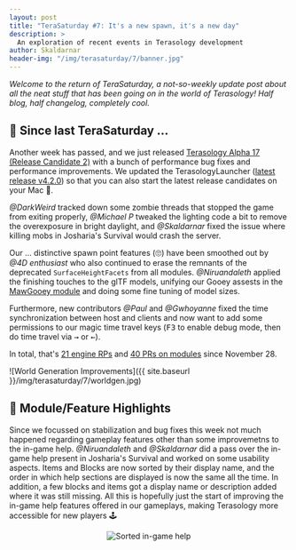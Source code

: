 ```yaml
---
layout: post
title: "TeraSaturday #7: It's a new spawn, it's a new day"
description: >
  An exploration of recent events in Terasology development
author: Skaldarnar
header-img: "/img/terasaturday/7/banner.jpg"
---
```


_Welcome to the return of TeraSaturday, a not-so-weekly update post about all the neat stuff that has been going on in
the world of Terasology! Half blog, half changelog, completely cool._

## 📰 Since last TeraSaturday ...

Another week has passed, and we just released [Terasology Alpha 17 (Release Candidate 2)](https://github.com/MovingBlocks/Terasology/releases/tag/v4.1.0-rc.2) with a bunch of performance bug fixes and performance improvements. We updated the TerasologyLauncher ([latest release v4.2.0](https://github.com/MovingBlocks/TerasologyLauncher/releases/tag/v4.2.0)) so that you can also start the latest release candidates on your Mac 🍏.

_@DarkWeird_ tracked down some zombie threads that stopped the game from exiting properly, _@Michael P_ tweaked the lighting code a bit to remove the overexposure in bright daylight, and _@Skaldarnar_ fixed the issue where killing mobs in Josharia's Survival would crash the server.

Our ... distinctive spawn point features (🙄) have been smoothed out by _@4D enthusiast_ who also continued to erase the remnants of the deprecated `SurfaceHeightFacets` from all modules.
_@Niruandaleth_ applied the finishing touches to the glTF models, unifying our Gooey assests in the [MawGooey module](https://github.com/Terasology/MawGooey) and doing some fine tuning of model sizes.

Furthermore, new contributors _@Paul_ and _@Gwhoyanne_ fixed the time synchronization between host and clients and now want to add some permissions to our magic time travel keys (<kbd>F3</kbd> to enable debug mode, then do time travel via <kbd>→</kbd> or <kbd>←</kbd>).

In total, that's [21 engine RPs](https://github.com/search?q=org%3AMovingBlocks+type%3Apr+merged%3A2020-11-28..2020-12-05) and [40 PRs on modules](https://github.com/search?q=org%3ATerasology+type%3Apr+merged%3A2020-11-28..2020-12-05) since November 28. 

![World Generation Improvements]({{ site.baseurl }}/img/terasaturday/7/worldgen.jpg)

## 🚀 Module/Feature Highlights

Since we focussed on stabilization and bug fixes this week not much happened regarding gameplay features other than some improvemetns to the in-game help.
_@Niruandaleth_ and _@Skaldarnar_ did a pass over the in-game help present in Josharia's Survival and worked on some usability aspects. 
Items and Blocks are now sorted by their display name, and the order in which help sections are displayed is now the same all the time. 
In addition, a few blocks and items got a display name or description added where it was still missing.
All this is hopefully just the start of improving the in-game help features offered in our gameplays, making Terasology more accessible for new players 🕹

<p align="center">
<img src="{{ site.baseurl }}/img/terasaturday/7/ingame-help.png" alt="Sorted in-game help"/>
</p>
